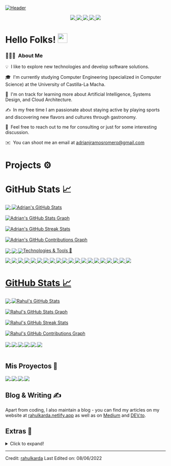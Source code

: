 [![Header](https://github.com/user-attachments/assets/e97d1fbd-04b9-45de-8acc-1ca3a13b312a "Header")](#)



<p align="center">
  <a href="#" target="_blank">
    <img src="https://img.shields.io/static/v1?label=|&message=WEBSITE&color=ff&style=plastic&logo=realm&logo-color=white"/>
  </a>
  <a href="https://www.linkedin.com/in/adrian-ramos-romero/" target="_blank">
    <img src="https://img.shields.io/static/v1?label=|&message=LINKED-IN&color=cdf998&style=plastic&logo=linkedin&logo-color=white"/>
  </a>
  <a href="https://twitter.com/adrian_ramos15" target="_blank">
    <img src="https://img.shields.io/static/v1?label=|&message=TWITTER&color=d18014&style=plastic&logo=twitter&logo-color=white"/>
  </a>
  <a href="https://dev.to/adrianramos15" target="_blank">
      <img src="https://img.shields.io/static/v1?label=|&message=DEV-TO&color=cde928&style=plastic&logo=dev.to&logo-color=white"/>
  </a>
  <a href="resume.pdf" target="_blank" download="Resume.pdf">
      <img src="https://img.shields.io/static/v1?label=|&message=RESUME&color=24555f&style=plastic&logo=react&logo-color=white"/>
  </a>
</p>



# Hello Folks! <img src="https://github.com/rahulkarda/rahulkarda/blob/main/wave.gif?raw=true" width="30">
 <!-- Profile views -->

### 👨🏻‍💻 &nbsp;About Me

💡 &nbsp;I like to explore new technologies and develop software solutions.

🎓 &nbsp;I'm currently studying Computer Engineering (specialized in Computer Science) at the University of Castilla-La Macha.

🌱 &nbsp;I'm on track for learning more about Artificial Intelligence, Systems Design, and Cloud Architecture.

✍️ &nbsp;In my free time I am passionate about staying active by playing sports and discovering new flavors and cultures through gastronomy.

💬 &nbsp;Feel free to reach out to me for consulting or just for some interesting discussion.

✉️ &nbsp;You can shoot me an email at adrianjramosromero@gmail.com
<br>



# Projects ⚙️

# GitHub Stats 📈

<a href="https://github.com/AdrianRamos15">
  <img align="center" src="https://github-readme-stats.vercel.app/api/top-langs/?username=AdrianRamos15&hide=less&title_color=d13979&text_color=c9cacc&icon_color=2bbc8a&bg_color=1d1f21&langs_count=3" />
</a>

<a href="https://github.com/AdrianRamos15">
  <img align="center" src="https://github-readme-stats.vercel.app/api?username=AdrianRamos15&count_private=true&show_icons=true&theme=radical&hide_border=true&custom_title=Adrian%27s%20GitHub%20Stats" alt="Adrian's GitHub Stats" />
</a>
<br><br>

<a href="https://github.com/AdrianRamos15">
  <img align="center" src="https://github-profile-summary-cards.vercel.app/api/cards/profile-details?username=AdrianRamos15&theme=radical&hide_border=true)](https://github.com/AdrianRamos15" alt="Adrian's GitHub Stats Graph"/>
</a>
<br><br>

<a href="https://github.com/AdrianRamos15">
  <img align="center" src="https://github-readme-streak-stats.herokuapp.com/?user=AdrianRamos15&theme=dark" alt="Adrian's GitHub Streak Stats"/>
</a>
<br><br>

<a href="https://github.com/AdrianRamos15">
  <img align="center" src="https://activity-graph.herokuapp.com/graph?username=AdrianRamos15&theme=react-dark&hide_border=true&custom_title=Contribution%20Graph" alt="Adrian's GitHub Contributions Graph"/>
</a>
<br><br>

<a href="https://github.com/AdrianRamos15/analisis-violencia-armada">
  <img align="center" src="https://github-readme-stats.vercel.app/api/pin/?username=AdrianRamos15&repo=analisis-violencia-armada&title_color=ffffff&text_color=c9cacc&icon_color=2bbc8a&bg_color=1d1f21" />
</a>

<a href="https://github.com/AdrianRamos15/sistema-experto-nutricional">
  <img align="center" src="https://github-readme-stats.vercel.app/api/pin/?username=AdrianRamos15&repo=sistema-experto-nutricional&title_color=ffffff&text_color=c9cacc&icon_color=2bbc8a&bg_color=1d1f21" />
</a>

<a href="https://github.com/AdrianRamos15/prediccion-accidentes-uk">
  <img align="center" src="https://github-readme-stats.vercel.app/api/pin/?username=AdrianRamos15&repo=prediccion-accidentes-uk&title_color=ffffff&text





# Technologies & Tools 🔧
![](https://img.shields.io/badge/Code-HTML5-informational?style=flat&logo=html5&logoColor=white&color=brightgreen)
![](https://img.shields.io/badge/Code-CSS3-informational?style=flat&logo=css3&logoColor=white&color=brightgreen)
![](https://img.shields.io/badge/Code-JavaScript-informational?style=flat&logo=javascript&logoColor=white&color=brightgreen)
![](https://img.shields.io/badge/Code-ReactJS-informational?style=flat&logo=react&logoColor=white&color=brightgreen)
![](https://img.shields.io/badge/Code-NodeJS-informational?style=flat&logo=node.js&logoColor=white&color=brightgreen)
![](https://img.shields.io/badge/Code-Python-informational?style=flat&logo=python&logoColor=white&color=brightgreen)
![](https://img.shields.io/badge/Code-C++-informational?style=flat&logo=cplusplus&logoColor=white&color=brightgreen)
![](https://img.shields.io/badge/Code-Express-informational?style=flat&logo=express&logoColor=white&color=brightgreen)
![](https://img.shields.io/badge/Code-SASS-informational?style=flat&logo=sass&logoColor=white&color=brightgreen)
![](https://img.shields.io/badge/Code-Bootstrap-informational?style=flat&logo=bootstrap&logoColor=white&color=brightgreen)
![](https://img.shields.io/badge/Database-MongoDB-informational?style=flat&logo=mongodb&logoColor=white&color=brightgreen)
![](https://img.shields.io/badge/Database-MySQL-informational?style=flat&logo=mysql&logoColor=white&color=brightgreen)
![](https://img.shields.io/badge/Tool-Firebase-informational?style=flat&logo=firebase&logoColor=white&color=brightgreen)
![](https://img.shields.io/badge/Tools-Git-informational?style=flat&logo=git&logoColor=white&color=brightgreen)
![](https://img.shields.io/badge/Tools-Docker-informational?style=flat&logo=docker&logoColor=white&color=brightgreen)
![](https://img.shields.io/badge/Cloud-AWS-informational?style=flat&logo=amazon&logoColor=white&color=brightgreen)
![](https://img.shields.io/badge/Cloud-Digital_Ocean-informational?style=flat&logo=digitalocean&logoColor=white&color=brightgreen)
![](https://img.shields.io/badge/Shell-Bash-informational?style=flat&logo=gnu-bash&logoColor=white&color=brightgreen)
![](https://img.shields.io/badge/OS-Linux-informational?style=flat&logo=linux&logoColor=white&color=brightgreen)
![](https://img.shields.io/badge/Editor-VSCode-informational?style=flat&logo=visualstudiocode&logoColor=white&color=brightgreen)
<br>

# GitHub Stats 📈
<a href="https://github.com/rahulkarda/rahulkarda">
  <img align="center" src="https://github-readme-stats.vercel.app/api/top-langs/?username=rahulkarda&hide=less&title_color=d13979&text_color=c9cacc&icon_color=2bbc8a&bg_color=1d1f21&langs_count=3" />
</a>

<a href="https://github.com/rahulkarda/rahulkarda">
  <img align="center" src="https://github-readme-stats.vercel.app/api?username=rahulkarda&count_private=true&show_icons=true&theme=radical&hide_border=true&custom_title=Rahul%20Karda%27s%20Github%20Stats" alt="Rahul's GitHub Stats" />
</a>
<br><br>

<a href="https://github.com/rahulkarda/rahulkarda">
  <img align="center" src="https://github-profile-summary-cards.vercel.app/api/cards/profile-details?username=rahulkarda&theme=radical&hide_border=true)](https://github.com/rahulkarda" alt="Rahul's GitHub Stats Graph"/>
</a>
<br><br>

<a href="https://github.com/rahulkarda/rahulkarda">
  <img align="center" src="https://github-readme-streak-stats.herokuapp.com/?user=rahulkarda&theme=dark" alt="Rahul's GitHub Streak Stats"/>
</a>
<br><br>

<a href="https://github.com/rahulkarda/rahulkarda">
  <img align="center" src="https://activity-graph.herokuapp.com/graph?username=rahulkarda&theme=react-dark&hide_border=true&custom_title=Contribution%20Graph" alt="Rahul's GitHub Contributions Graph"/>
</a>
<br><br>

<a href="https://github.com/rahulkarda/NFT-Portal">
  <img align="center" src="https://github-readme-stats.vercel.app/api/pin/?username=rahulkarda&repo=NFT-Portal&title_color=ffffff&text_color=c9cacc&icon_color=2bbc8a&bg_color=1d1f21" />
</a> 

<a href="https://github.com/rahulkarda/Wave-Portal">
  <img align="center" src="https://github-readme-stats.vercel.app/api/pin/?username=rahulkarda&repo=Wave-Portal&title_color=ffffff&text_color=c9cacc&icon_color=2bbc8a&bg_color=1d1f21" />
</a>

<a href="https://github.com/rahulkarda/Portfolio">
  <img align="center" src="https://github-readme-stats.vercel.app/api/pin/?username=rahulkarda&repo=Portfolio&title_color=ffffff&text_color=c9cacc&icon_color=2bbc8a&bg_color=1d1f21" />
</a>

<a href="https://github.com/rahulkarda/NASA-APOD">
  <img align="center" src="https://github-readme-stats.vercel.app/api/pin/?username=rahulkarda&repo=NASA-APOD&title_color=ffffff&text_color=c9cacc&icon_color=2bbc8a&bg_color=1d1f21" />
</a>

<a href="https://github.com/rahulkarda/Web-Postman">
  <img align="center" src="https://github-readme-stats.vercel.app/api/pin/?username=rahulkarda&repo=Web-Postman&title_color=ffffff&text_color=c9cacc&icon_color=2bbc8a&bg_color=1d1f21" />

<a href="https://github.com/rahulkarda/IP-Address_Tracker">
  <img align="center" src="https://github-readme-stats.vercel.app/api/pin/?username=rahulkarda&repo=IP-Address-Tracker&title_color=ffffff&text_color=c9cacc&icon_color=2bbc8a&bg_color=1d1f21" />
</a>
<br><br>

## Mis Proyectos 🚀

<a href="https://github.com/TU_USUARIO/remote-types">
  <img align="center" src="https://github-readme-stats.vercel.app/api/pin/?username=TU_USUARIO&repo=remote-types&title_color=ffffff&text_color=c9cacc&icon_color=2bbc8a&bg_color=1d1f21" />
</a> 

<a href="https://github.com/TU_USUARIO/analisisViolenciaArmas">
  <img align="center" src="https://github-readme-stats.vercel.app/api/pin/?username=TU_USUARIO&repo=analisisViolenciaArmas&title_color=ffffff&text_color=c9cacc&icon_color=2bbc8a&bg_color=1d1f21" />
</a>

<a href="https://github.com/TU_USUARIO/SistemaExpertoNutricional">
  <img align="center" src="https://github-readme-stats.vercel.app/api/pin/?username=TU_USUARIO&repo=SistemaExpertoNutricional&title_color=ffffff&text_color=c9cacc&icon_color=2bbc8a&bg_color=1d1f21" />
</a>

<a href="https://github.com/TU_USUARIO/AdrianRamos15">
  <img align="center" src="https://github-readme-stats.vercel.app/api/pin/?username=TU_USUARIO&repo=AdrianRamos15&title_color=ffffff&text_color=c9cacc&icon_color=2bbc8a&bg_color=1d1f21" />
</a>

## Blog & Writing &#x270d; 
Apart from coding, I also maintain a blog - you can find my articles on my website at [rahulkarda.netlify.app](https://rahulkarda.netlify.app) as well as on [Medium](https://medium.com/@rahulkarda2002) and [DEV.to](https://dev.to/rahulkarda).

## Extras 📝
  <details>
  <summary>Click to expand!</summary>
  <br>
    <p>
<a href="https://github.com/rahulkarda?tab=followers">
    <img src="https://img.shields.io/github/followers/rahulkarda?label=Followers&logo=GitHub&style=for-the-badge" alt="GitHub Followers" />
  </a>
  <a href="https://twitter.com/intent/follow?screen_name=NigamAwantika">
    <img src="https://img.shields.io/twitter/follow/RahulKarda2002?label=Twitter&logo=twitter&style=for-the-badge&color=blue" alt="TWitter Followers"/>
  </a>
 </p>
 <br>
  <p>
  <img src="https://github-profile-trophy.vercel.app/?username=rahulkarda&theme=onedark&column=3&margin-w=15&margin-h=15" />
  </p>
  <br>
 <img src="https://metrics.lecoq.io/rahulkarda?template=classic&activity=1&followup=1&languages=1&lines=1&people=1&activity.limit=5&activity.days=14&activity.filter=all&activity.visibility=all&activity.timestamps=false&languages.colors=github&languages.threshold=0%25&people.limit=28&people.size=28&people.types=followers%2C%20following&people.identicons=true&people.shuffle=true&config.timezone=Asia%2FCalcutta&config.twemoji=true" alt="Detailed Github Stats"/>   
</details>

  
<!--
A sample of my recent articles:

<!- BLOG-POST-LIST:START ->
- [Python f-strings Are More Powerful Than You Might Think](https://bit.ly/3uETfbi)
- [Ultimate CI Pipeline for All of Your Python Projects](https://bit.ly/3MI4Iz0)
- [Optimizing Memory Usage in Python Applications](https://bit.ly/3M30D82)
- [Upcoming Python Features Brought to You by Python Enhancement Proposals](https://bit.ly/3oMJ6qR)
<!- BLOG-POST-LIST:END ->
-->

<!-- links to social media icons -->

<!-- icons with padding -->

[1.1]: http://i.imgur.com/tXSoThF.png (twitter icon with padding)
[2.1]: http://i.imgur.com/0o48UoR.png (github icon with padding)

<!-- icons without padding -->

[1.2]: http://i.imgur.com/wWzX9uB.png (twitter icon without padding)
[2.2]: http://i.imgur.com/9I6NRUm.png (github icon without padding)
[3.2]: https://raw.githubusercontent.com/MartinHeinz/MartinHeinz/master/linkedin-3-16.png (LinkedIn icon without padding)


<!-- links to your social media accounts -->

[1]: https://twitter.com/rahulkarda2002
[2]: https://github.com/rahulkarda
[3]: https://www.linkedin.com/in/rahul-karda-314768179/


<!-- default README.md -->
<!--
- 👋 Hi, I’m Adrián Julián Ramos Romero
- 👀 I’m interested in Full Stack Web Development and other skills
- 🌱 I’m currently learning React
- 💞️ I’m looking to collaborate on different web dev projects
- 📫 How to reach me - You can contact me on rahulkarda2002@gmail.com
-->
  
------
Credit: [rahulkarda](https://github.com/rahulkarda)
Last Edited on: 08/06/2022
